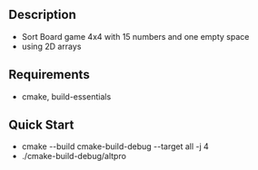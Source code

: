 ## Description
- Sort Board game 4x4 with 15 numbers and one empty space
- using 2D arrays

## Requirements
- cmake, build-essentials

## Quick Start
- cmake --build cmake-build-debug --target all -j 4
- ./cmake-build-debug/altpro
